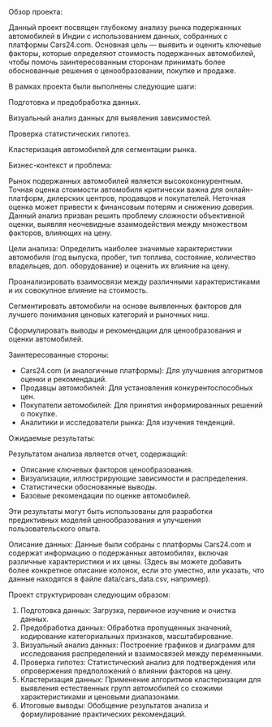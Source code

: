Обзор проекта:

Данный проект посвящен глубокому анализу рынка подержанных автомобилей в Индии с использованием данных, собранных с платформы Cars24.com. Основная цель — выявить и оценить ключевые факторы, которые определяют стоимость подержанных автомобилей, чтобы помочь заинтересованным сторонам принимать более обоснованные решения о ценообразовании, покупке и продаже.


В рамках проекта были выполнены следующие шаги:

Подготовка и предобработка данных.

Визуальный анализ данных для выявления зависимостей.

Проверка статистических гипотез.

Кластеризация автомобилей для сегментации рынка.


Бизнес-контекст и проблема:

Рынок подержанных автомобилей является высококонкурентным. Точная оценка стоимости автомобиля критически важна для онлайн-платформ, дилерских центров, продавцов и покупателей. Неточная оценка может привести к финансовым потерям и снижению доверия. Данный анализ призван решить проблему сложности объективной оценки, выявляя неочевидные взаимодействия между множеством факторов, влияющих на цену.


Цели анализа:
Определить наиболее значимые характеристики автомобиля (год выпуска, пробег, тип топлива, состояние, количество владельцев, доп. оборудование) и оценить их влияние на цену.

Проанализировать взаимосвязи между различными характеристиками и их совокупное влияние на стоимость.

Сегментировать автомобили на основе выявленных факторов для лучшего понимания ценовых категорий и рыночных ниш.

Сформулировать выводы и рекомендации для ценообразования и оценки автомобилей.


Заинтересованные стороны:

- Cars24.com (и аналогичные платформы): Для улучшения алгоритмов оценки и рекомендаций.
- Продавцы автомобилей: Для установления конкурентоспособных цен.
- Покупатели автомобилей: Для принятия информированных решений о покупке.
- Аналитики и исследователи рынка: Для изучения тенденций.

Ожидаемые результаты:

Результатом анализа является отчет, содержащий:

- Описание ключевых факторов ценообразования.
- Визуализации, иллюстрирующие зависимости и распределения.
- Статистически обоснованные выводы.
- Базовые рекомендации по оценке автомобилей.

Эти результаты могут быть использованы для разработки предиктивных моделей ценообразования и улучшения пользовательского опыта.


Описание данных:
Данные были собраны с платформы Cars24.com и содержат информацию о подержанных автомобилях, включая различные характеристики и их цены. (Здесь вы можете добавить более конкретное описание колонок, если это уместно, или указать, что данные находятся в файле data/cars_data.csv, например).


Проект структурирован следующим образом:

1. Подготовка данных: Загрузка, первичное изучение и очистка данных.
2. Предобработка данных: Обработка пропущенных значений, кодирование категориальных признаков, масштабирование.
3. Визуальный анализ данных: Построение графиков и диаграмм для исследования распределений и взаимосвязей между переменными.
4. Проверка гипотез: Статистический анализ для подтверждения или опровержения предположений о влиянии факторов на цену.
5. Кластеризация данных: Применение алгоритмов кластеризации для выявления естественных групп автомобилей со схожими характеристиками и ценовыми диапазонами.
6. Итоговые выводы: Обобщение результатов анализа и формулирование практических рекомендаций.